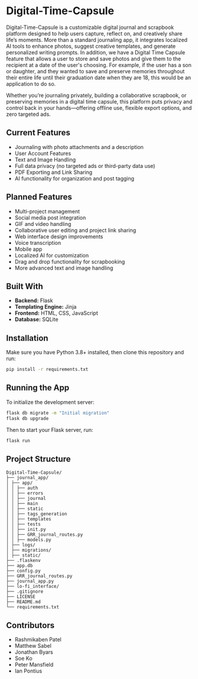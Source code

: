 # Digital-Time-Capsule

Digital-Time-Capsule is a customizable digital journal and scrapbook platform designed to help users capture, reflect on, and creatively share life’s moments. More than a standard journaling app, it integrates localized AI tools to enhance photos, suggest creative templates, and generate personalized writing prompts. In addition, we have a Digital Time Capsule feature that allows a user to store and save photos and give them to the recipient at a date of the user's choosing. For example, if the user has a son or daughter, and they wanted to save and preserve memories throughout their entire life until their graduation date when they are 18, this would be an application to do so. 

Whether you’re journaling privately, building a collaborative scrapbook, or preserving memories in a digital time capsule, this platform puts privacy and control back in your hands—offering offline use, flexible export options, and zero targeted ads.

## Current Features

-  Journaling with photo attachments and a description
-  User Account Features
-  Text and Image Handling
-  Full data privacy (no targeted ads or third-party data use)  
-  PDF Exporting and Link Sharing 
-  AI functionality for organization and post tagging

## Planned Features

- Multi-project management  
- Social media post integration  
- GIF and video handling  
- Collaborative user editing and project link sharing  
- Web interface design improvements  
- Voice transcription  
- Mobile app
- Localized AI for customization  
- Drag and drop functionality for scrapbooking  
- More advanced text and image handling  

## Built With

- **Backend:** Flask  
- **Templating Engine:** Jinja  
- **Frontend:** HTML, CSS, JavaScript  
- **Database:** SQLite

## Installation

Make sure you have Python 3.8+ installed, then clone this repository and run:

```bash
pip install -r requirements.txt
```
## Running the App

To initialize the development server:

```bash
flask db migrate -m "Initial migration"
flask db upgrade
```

Then to start your Flask server, run:
```bash
flask run
```

## Project Structure
```
Digital-Time-Capsule/
├── journal_app/
│ ├── app/
│ │ ├── auth
│ │ ├── errors
│ │ ├── journal
│ │ ├── main
│ │ ├── static
│ │ ├── tags_generation
│ │ ├── templates
│ │ ├── tests
│ │ ├── init.py
│ │ ├── GRR_journal_routes.py
│ │ ├── models.py
│ ├── logs/
│ ├── migrations/
│ ├── static/
├── .flaskenv
├── app.db
├── config.py
├── GRR_journal_routes.py
├── journal_app.py
├── lo-fi_interface/
├── .gitignore
├── LICENSE
├── README.md
└── requirements.txt
```
## Contributors

- Rashmikaben Patel  
- Matthew Sabel  
- Jonathan Byars  
- Soe Ko  
- Peter Mansfield  
- Ian Pontius



